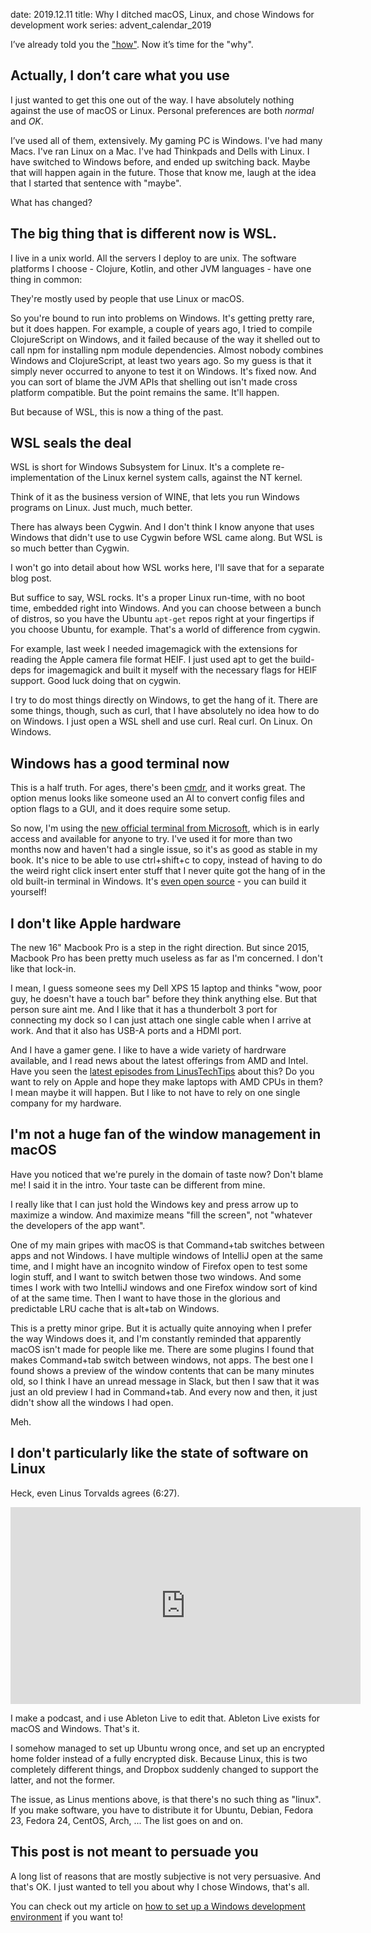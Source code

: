 date: 2019.12.11
title: Why I ditched macOS, Linux, and chose Windows for development work
series: advent_calendar_2019

I’ve already told you the ["how"](https://augustl.com/blog/2019/set_up_win10_dev_environment_for_macos_linux_users/). Now it’s time for the "why".

## Actually, I don’t care what you use

I just wanted to get this one out of the way. I have absolutely nothing against the use of macOS or Linux. Personal preferences are both _normal_ and _OK_.

I’ve used all of them, extensively. My gaming PC is Windows. I've had many Macs. I've ran Linux on a Mac. I've had Thinkpads and Dells with Linux. I have switched to Windows before, and ended up switching back. Maybe that will happen again in the future. Those that know me, laugh at the idea that I started that sentence with "maybe".

What has changed?

## The big thing that is different now is WSL.

I live in a unix world. All the servers I deploy to are unix. The software platforms I choose - Clojure, Kotlin, and other JVM languages - have one thing in common:

They're mostly used by people that use Linux or macOS. 

So you're bound to run into problems on Windows. It's getting pretty rare, but it does happen. For example, a couple of years ago, I tried to compile ClojureScript on Windows, and it failed because of the way it shelled out to call npm for installing npm module dependencies. Almost nobody combines Windows and ClojureScript, at least two years ago. So my guess is that it simply never occurred to anyone to test it on Windows. It's fixed now. And you can sort of blame the JVM APIs that shelling out isn't made cross platform compatible. But the point remains the same. It'll happen.

But because of WSL, this is now a thing of the past.

## WSL seals the deal

WSL is short for Windows Subsystem for Linux. It's a complete re-implementation of the Linux kernel system calls, against the NT kernel.

Think of it as the business version of WINE, that lets you run Windows programs on Linux. Just much, much better.

There has always been Cygwin. And I don't think I know anyone that uses Windows that didn't use to use Cygwin before WSL came along. But WSL is so much better than Cygwin.

I won't go into detail about how WSL works here, I'll save that for a separate blog post.

But suffice to say, WSL rocks. It's a proper Linux run-time, with no boot time, embedded right into Windows. And you can choose between a bunch of distros, so you have the Ubuntu `apt-get` repos right at your fingertips if you choose Ubuntu, for example. That's a world of difference from cygwin.

For example, last week I needed imagemagick with the extensions for reading the Apple camera file format HEIF. I just used apt to get the build-deps for imagemagick and built it myself with the necessary flags for HEIF support. Good luck doing that on cygwin.

I try to do most things directly on Windows, to get the hang of it. There are some things, though, such as curl, that I have absolutely no idea how to do on Windows. I just open a WSL shell and use curl. Real curl. On Linux. On Windows.

## Windows has a good terminal now

This is a half truth. For ages, there's been [cmdr](https://cmder.net), and it works great. The option menus looks like someone used an AI to convert config files and option flags to a GUI, and it does require some setup.

So now, I'm using the [new official terminal from Microsoft](https://www.microsoft.com/en-us/p/windows-terminal-preview/9n0dx20hk701), which is in early access and available for anyone to try. I've used it for more than two months now and haven't had a single issue, so it's as good as stable in my book.
It's nice to be able to use ctrl+shift+c to copy, instead of having to do the weird right click insert enter stuff that I never quite got the hang of in the old built-in terminal in 
Windows. It's [even open source](https://github.com/Microsoft/Terminal) - you can build it yourself!

## I don't like Apple hardware

The new 16" Macbook Pro is a step in the right direction.
But since 2015, Macbook Pro has been pretty much useless as far as I'm concerned. I don't like that lock-in.

I mean, I guess someone sees my Dell XPS 15 laptop and thinks "wow, poor guy, he doesn't have a touch bar" before they think anything else. But that person sure aint me. And I like that it has a thunderbolt 3 port for connecting my dock so I can just attach one single cable when I arrive at work. And that it also has USB-A ports and a HDMI port.

And I have a gamer gene. I like to have a wide variety of hardrware available, and I read news about the latest offerings from AMD and Intel. Have you seen the [latest episodes from LinusTechTips](https://www.youtube.com/watch?v=WxocVricANg) about this? Do you want to rely on Apple and hope they make laptops with AMD CPUs in them? I mean maybe it will happen. But I like to not have to rely on one single company for my hardware.

## I'm not a huge fan of the window management in macOS

Have you noticed that we're purely in the domain of taste now? Don't blame me! I said it in the intro. Your taste can be different from mine.

I really like that I can just hold the Windows key and press arrow up to maximize a window. And maximize means "fill the screen", not "whatever the developers of the app want".

One of my main gripes with macOS is that Command+tab switches between apps and not Windows. I have multiple windows of IntelliJ open at the same time, and I might have an incognito window of Firefox open to test some login stuff, and I want to switch betwen those two windows. And some times I work with two IntelliJ windows and one Firefox window sort of kind of at the same time. Then I want to have those in the glorious and predictable LRU cache that is alt+tab on Windows.

This is a pretty minor gripe. But it is actually quite annoying when I prefer the way Windows does it, and I'm constantly reminded that apparently macOS isn't made for people like me.
There are some plugins I found that makes Command+tab switch between windows, not apps. The best one I found shows a preview of the window contents that can be many minutes old, so I think I have an unread message in Slack, but then I saw that it was just an old preview I had in Command+tab. And every now and then, it just didn't show all the windows I had open.

Meh.

## I don't particularly like the state of software on Linux

Heck, even Linus Torvalds agrees (6:27).

<iframe width="560" height="315" src="https://www.youtube.com/embed/5PmHRSeA2c8?start=387" frameborder="0" allow="accelerometer; autoplay; encrypted-media; gyroscope; picture-in-picture" allowfullscreen></iframe>

I make a podcast, and i use Ableton Live to edit that. Ableton Live exists for macOS and Windows. That's it.

I somehow managed to set up Ubuntu wrong once, and set up an encrypted home folder instead of a fully encrypted disk. Because Linux, this is two completely different things, and Dropbox suddenly changed to support the latter, and not the former.

The issue, as Linus mentions above, is that there's no such thing as "linux". If you make software, you have to distribute  it for Ubuntu, Debian, Fedora 23, Fedora 24, CentOS, Arch, ... The list goes on and on.

## This post is not meant to persuade you

A long list of reasons that are mostly subjective is not very persuasive. And that's OK. I just wanted to tell you about why I chose Windows, that's all.

You can check out my article on [how to set up a Windows development environment](https://augustl.com/blog/2019/set_up_win10_dev_environment_for_macos_linux_users/) if you want to!